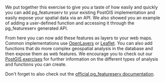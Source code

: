 We put together this exercise to give you a taste of how easily and quickly you can add pg_featureserv to your existing PostGIS implementation and easily expose your spatial data via an API. We also showed you an example of adding a user-defined function and accessing it through the pg_featureserv generated API.

From here you can now add these features as layers to your web maps. Common implementations use [OpenLayers](https://openlayers.org/) or [Leaflet](https://leafletjs.com/). You can also add functions that do more complex geospatial analysis in the database and then expose them as web features. We encourage you to check out our [PostGIS exercises](https://learn.crunchydata.com/postgis) for further information on the different types of analysis and functions you can create.

Don't forget to also check out the [official pg_featureserv documentation](https://access.crunchydata.com/documentation/pg_featureserv/latest/). 